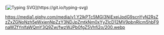 [![Typing SVG](https://readme-typing-svg.herokuapp.com?font=Fira+Code&duration=10000&pause=1000&color=000000&width=700&lines=%F0%9F%91%8B+Hello+World!!+I'm+Gabriel!!+Be+Very+Welcome!!)](https://git.io/typing-svg)


  https://media1.giphy.com/media/v1.Y2lkPTc5MGI3NjExejJpdG9scnYyN2RsZzZxZGNoNzh5eWxjenNpZzY3NDJpZmtkNm0xYyZlcD12MV9pbnRlcm5hbF9naWZfYnlfaWQmY3Q9Zw/fwzWJPb0fgZ5Vhfi2o/200.webp


